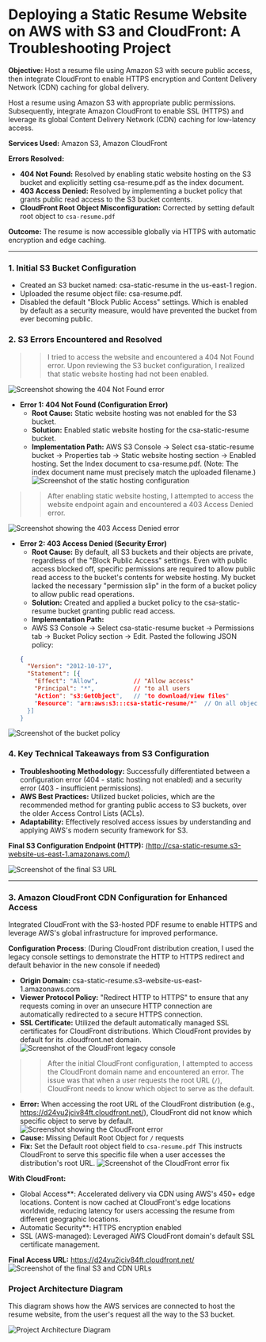 # Deploying a Static Resume Website on AWS with S3 and CloudFront: A Troubleshooting Project

**Objective:** Host a resume file using Amazon S3 with secure public access, then integrate CloudFront to enable HTTPS encryption and Content Delivery Network (CDN) caching for global delivery.

Host a resume using Amazon S3 with appropriate public permissions. Subsequently, integrate Amazon CloudFront to enable SSL (HTTPS) and leverage its global Content Delivery Network (CDN) caching for low-latency access.

**Services Used:** Amazon S3, Amazon CloudFront

**Errors Resolved:**
* **404 Not Found:** Resolved by enabling static website hosting on the S3 bucket and explicitly setting csa-resume.pdf as the index document.
* **403 Access Denied:** Resolved by implementing a bucket policy that grants public read access to the S3 bucket contents.
* **CloudFront Root Object Misconfiguration:** Corrected by setting default root object to `csa-resume.pdf`

**Outcome:** The resume is now accessible globally via HTTPS with automatic encryption and edge caching.

---

### 1. Initial S3 Bucket Configuration

* Created an S3 bucket named: csa-static-resume in the us-east-1 region.
* Uploaded the resume object file: csa-resume.pdf.
* Disabled the default "Block Public Access" settings. Which is enabled by default as a security measure, would have prevented the bucket from ever becoming public.

### 2. S3 Errors Encountered and Resolved

>> I tried to access the website and encountered a 404 Not Found error. Upon reviewing the S3 bucket configuration, I realized that static website hosting had not been enabled.

![Screenshot showing the 404 Not Found error](404-error.png)

* **Error 1: 404 Not Found (Configuration Error)**
    * **Root Cause:** Static website hosting was not enabled for the S3 bucket.
    * **Solution:** Enabled static website hosting for the csa-static-resume bucket.
    * **Implementation Path:** AWS S3 Console → Select csa-static-resume bucket → Properties tab → Static website hosting section → Enabled hosting. Set the Index document to csa-resume.pdf. (Note: The index document name must precisely match the uploaded filename.)
![Screenshot of the static hosting configuration](config-static-hosting.png)

>> After enabling static website hosting, I attempted to access the website endpoint again and encountered a 403 Access Denied error.

![Screenshot showing the 403 Access Denied error](403-error.png)

* **Error 2: 403 Access Denied (Security Error)**
    * **Root Cause:** By default, all S3 buckets and their objects are private, regardless of the "Block Public Access" settings. Even with public access blocked off, specific permissions are required to allow public read access to the bucket's contents for website hosting. My bucket lacked the necessary "permission slip" in the form of a bucket policy to allow public read operations.
    * **Solution:** Created and applied a bucket policy to the csa-static-resume bucket granting public read access.
    * **Implementation Path:**
    * AWS S3 Console → Select csa-static-resume bucket → Permissions tab → Bucket Policy section → Edit. Pasted the following JSON policy:
    ``` json
    {
      "Version": "2012-10-17",
      "Statement": [{
        "Effect": "Allow",          // "Allow access"
        "Principal": "*",           // "to all users
        "Action": "s3:GetObject",   // "to download/view files"
        "Resource": "arn:aws:s3:::csa-static-resume/*"  // On all objects within this bucket
      }]
    }
    ```
![Screenshot of the bucket policy](add-bucket-policy.png)

### 4. Key Technical Takeaways from S3 Configuration

* **Troubleshooting Methodology:** Successfully differentiated between a configuration error (404 - static hosting not enabled) and a security error (403 - insufficient permissions).
* **AWS Best Practices:** Utilized bucket policies, which are the recommended method for granting public access to S3 buckets, over the older Access Control Lists (ACLs).
* **Adaptability:** Effectively resolved access issues by understanding and applying AWS's modern security framework for S3.

**Final S3 Configuration Endpoint (HTTP):** [(http://csa-static-resume.s3-website-us-east-1.amazonaws.com/)](http://csa-static-resume.s3-website-us-east-1.amazonaws.com/)

![Screenshot of the final S3 URL](final-s3-url.png)

---

### 3. Amazon CloudFront CDN Configuration for Enhanced Access

Integrated CloudFront with the S3-hosted PDF resume to enable HTTPS and leverage AWS's global infrastructure for improved performance.

**Configuration Process**: 
(During CloudFront distribution creation, I used the legacy console settings to demonstrate the HTTP to HTTPS redirect and default behavior in the new console if needed)
* **Origin Domain:** csa-static-resume.s3-website-us-east-1.amazonaws.com
* **Viewer Protocol Policy:** "Redirect HTTP to HTTPS" to ensure that any requests coming in over an unsecure HTTP connection are automatically redirected to a secure HTTPS connection.
* **SSL Certificate:** Utilized the default automatically managed SSL certificates for CloudFront distributions. Which CloudFront provides by default for its .cloudfront.net domain.
![Screenshot of the CloudFront legacy console](CDN%20legacy%20console.png)

>> After the initial CloudFront configuration, I attempted to access the CloudFront domain name and encountered an error. The issue was that when a user requests the root URL (`/`), CloudFront needs to know which object to serve as the default. 
* **Error:** When accessing the root URL of the CloudFront distribution (e.g., https://d24vu2jciv84ft.cloudfront.net/), CloudFront did not know which specific object to serve by default.
  ![Screenshot showing the CloudFront error](cdn-error.png)
* **Cause:** Missing Default Root Object for `/` requests
* **Fix:** Set the Default root object field to `csa-resume.pdf` This instructs CloudFront to serve this specific file when a user accesses the distribution's root URL.
![Screenshot of the CloudFront error fix](cdn-error%20fix.png)

**With CloudFront:**
* Global Access**: Accelerated delivery via CDN using AWS's 450+ edge locations. Content is now cached at CloudFront's edge locations worldwide, reducing latency for users accessing the resume from different geographic locations.
* Automatic Security**: HTTPS encryption enabled
* SSL (AWS-managed): Leveraged AWS CloudFront domain's default SSL certificate management.


**Final Access URL:** https://d24vu2jciv84ft.cloudfront.net/
![Screenshot of the final S3 and CDN URLs](Final%20S3-CDN.png)

### Project Architecture Diagram

This diagram shows how the AWS services are connected to host the resume website, from the user's request all the way to the S3 bucket.

![Project Architecture Diagram](Diagram.png)
